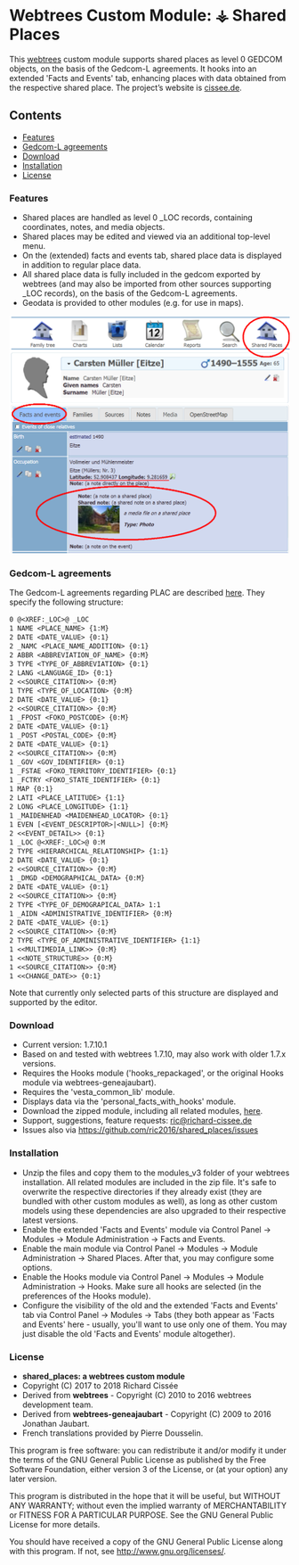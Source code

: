 
# Webtrees Custom Module: ⚶ Shared Places

This [webtrees](https://www.webtrees.net/) custom module supports shared places as level 0 GEDCOM objects, on the basis of the Gedcom-L agreements. It hooks into an extended 'Facts and Events' tab, enhancing places with data obtained from the respective shared place.
The project’s website is [cissee.de](https://cissee.de).

## Contents

* [Features](#features)
* [Gedcom-L agreements](#gedcom)
* [Download](#download)
* [Installation](#installation)
* [License](#license)

### Features<a name="features"/>

* Shared places are handled as level 0 _LOC records, containing coordinates, notes, and media objects.
* Shared places may be edited and viewed via an additional top-level menu.
* On the (extended) facts and events tab, shared place data is displayed in addition to regular place data.
* All shared place data is fully included in the gedcom exported by webtrees (and may also be imported from other sources supporting _LOC records), on the basis of the Gedcom-L agreements.
* Geodata is provided to other modules (e.g. for use in maps).

![SharedPlaces2](SharedPlaces2.png)

### Gedcom-L agreements<a name="gedcom"/>

The Gedcom-L agreements regarding PLAC are described [here](http://wiki-en.genealogy.net/GEDCOM/PLAC-Tag#Agreements_for_PLAC). They specify the following structure:

~~~~
0 @<XREF:_LOC>@ _LOC
1 NAME <PLACE_NAME> {1:M}
2 DATE <DATE_VALUE> {0:1}
2 _NAMC <PLACE_NAME_ADDITION> {0:1}
2 ABBR <ABBREVIATION_OF_NAME> {0:M}
3 TYPE <TYPE_OF_ABBREVIATION> {0:1}
2 LANG <LANGUAGE_ID> {0:1}
2 <<SOURCE_CITATION>> {0:M}
1 TYPE <TYPE_OF_LOCATION> {0:M}
2 DATE <DATE_VALUE> {0:1}
2 <<SOURCE_CITATION>> {0:M}
1 _FPOST <FOKO_POSTCODE> {0:M}
2 DATE <DATE_VALUE> {0:1}
1 _POST <POSTAL_CODE> {0:M}
2 DATE <DATE_VALUE> {0:1}
2 <<SOURCE_CITATION>> {0:M}
1 _GOV <GOV_IDENTIFIER> {0:1}
1 _FSTAE <FOKO_TERRITORY_IDENTIFIER> {0:1}
1 _FCTRY <FOKO_STATE_IDENTIFIER> {0:1}
1 MAP {0:1}
2 LATI <PLACE_LATITUDE> {1:1}
2 LONG <PLACE_LONGITUDE> {1:1}
1 _MAIDENHEAD <MAIDENHEAD_LOCATOR> {0:1}
1 EVEN [<EVENT_DESCRIPTOR>|<NULL>] {0:M}
2 <<EVENT_DETAIL>> {0:1}
1 _LOC @<XREF:_LOC>@ 0:M
2 TYPE <HIERARCHICAL_RELATIONSHIP> {1:1}
2 DATE <DATE_VALUE> {0:1}
2 <<SOURCE_CITATION>> {0:M}
1 _DMGD <DEMOGRAPHICAL_DATA> {0:M}
2 DATE <DATE_VALUE> {0:1}
2 <<SOURCE_CITATION>> {0:M}
2 TYPE <TYPE_OF_DEMOGRAPICAL_DATA> 1:1
1 _AIDN <ADMINISTRATIVE_IDENTIFIER> {0:M}
2 DATE <DATE_VALUE> {0:1}
2 <<SOURCE_CITATION>> {0:M}
2 TYPE <TYPE_OF_ADMINISTRATIVE_IDENTIFIER> {1:1}
1 <<MULTIMEDIA_LINK>> {0:M}
1 <<NOTE_STRUCTURE>> {0:M}
1 <<SOURCE_CITATION>> {0:M}
1 <<CHANGE_DATE>> {0:1}
~~~~

Note that currently only selected parts of this structure are displayed and supported by the editor.

### Download<a name="download"/>

* Current version: 1.7.10.1
* Based on and tested with webtrees 1.7.10, may also work with older 1.7.x versions.
* Requires the Hooks module ('hooks_repackaged', or the original Hooks module via webtrees-geneajaubart). 
* Requires the 'vesta_common_lib' module.
* Displays data via the 'personal_facts_with_hooks' module.
* Download the zipped module, including all related modules, [here](https://cissee.de/vesta.latest.zip).
* Support, suggestions, feature requests: <ric@richard-cissee.de>
* Issues also via <https://github.com/ric2016/shared_places/issues>

### Installation<a name="installation"/>

* Unzip the files and copy them to the modules_v3 folder of your webtrees installation. All related modules are included in the zip file. It's safe to overwrite the respective directories if they already exist (they are bundled with other custom modules as well), as long as other custom models using these dependencies are also upgraded to their respective latest versions.
* Enable the extended 'Facts and Events' module via Control Panel -> Modules -> Module Administration -> Facts and Events.
* Enable the main module via Control Panel -> Modules -> Module Administration -> Shared Places. After that, you may configure some options.
* Enable the Hooks module via Control Panel -> Modules -> Module Administration -> Hooks. Make sure all hooks are selected (in the preferences of the Hooks module).				
* Configure the visibility of the old and the extended 'Facts and Events' tab via Control Panel -> Modules -> Tabs (they both appear as 'Facts and Events' here - usually, you'll want to use only one of them. You may just disable the old 'Facts and Events' module altogether).

### License<a name="license"/>

* **shared_places: a webtrees custom module**
* Copyright (C) 2017 to 2018 Richard Cissée
* Derived from **webtrees** - Copyright (C) 2010 to 2016  webtrees development team.
* Derived from **webtrees-geneajaubart** - Copyright (C) 2009 to 2016  Jonathan Jaubart.
* French translations provided by Pierre Dousselin.

This program is free software: you can redistribute it and/or modify
it under the terms of the GNU General Public License as published by
the Free Software Foundation, either version 3 of the License, or
(at your option) any later version.

This program is distributed in the hope that it will be useful,
but WITHOUT ANY WARRANTY; without even the implied warranty of
MERCHANTABILITY or FITNESS FOR A PARTICULAR PURPOSE. See the
GNU General Public License for more details.

You should have received a copy of the GNU General Public License
along with this program. If not, see <http://www.gnu.org/licenses/>.
